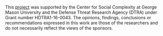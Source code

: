 This [project](https://socialcomplexity.gmu.edu/projectsdtra/) was supported by the Center for Social Complexity at George Mason University and the Defense Threat Research Agency (DTRA) under Grant number HDTRA1-16-0043. The opinions, findings, conclusions or recommendations expressed in this work are those of the researchers and do not necessarily reflect the views of the sponsors.
